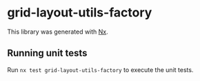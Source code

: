 # grid-layout-utils-factory

This library was generated with [Nx](https://nx.dev).

## Running unit tests

Run `nx test grid-layout-utils-factory` to execute the unit tests.
